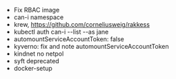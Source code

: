 - Fix RBAC image
- can-i namespace
- krew, https://github.com/corneliusweig/rakkess
- kubectl auth can-i --list --as jane
- automountServiceAccountToken: false
- kyverno: fix and note automountServiceAccountToken
- kindnet no netpol
- syft deprecated
- docker-setup